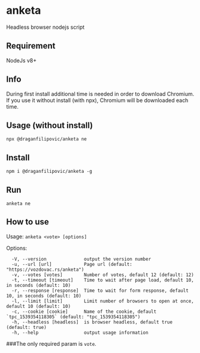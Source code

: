 # anketa
Headless browser nodejs script

## Requirement
NodeJs v8+

## Info
During first install additional time is needed in order to download Chromium.
If you use it without install (with npx), Chromium will be downloaded each time.

## Usage (without install)
```
npx @draganfilipovic/anketa ne
```

## Install
```
npm i @draganfilipovic/anketa -g
```

## Run
```
anketa ne
```

## How to use
Usage: `anketa <vote> [options]`

Options:
```
  -V, --version              output the version number
  -u, --url [url]            Page url (default: "https://vozdovac.rs/anketa")
  -v, --votes [votes]        Number of votes, default 12 (default: 12)
  -t, --timeout [timeout]    Time to wait after page load, default 10, in seconds (default: 10)
  -r, --response [response]  Time to wait for form response, default 10, in seconds (default: 10)
  -l, --limit [limit]        Limit number of browsers to open at once, default 10 (default: 10)
  -c, --cookie [cookie]      Name of the cookie, default `tpc_1539354118305` (default: "tpc_1539354118305")
  -h, --headless [headless]  is browser headless, default true (default: true)
  -h, --help                 output usage information
```

###The only required param is `vote`.

